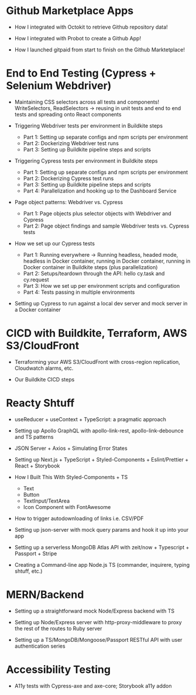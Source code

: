 # Github Marketplace Apps

- How I integrated with Octokit to retrieve Github repository data!

- How I integrated with Probot to create a Github App!

- How I launched gitpaid from start to finish on the Github Marktetplace!

# End to End Testing (Cypress + Selenium Webdriver)

- Maintaining CSS selectors across all tests and components!
  WriteSelectors, ReadSelectors -> reusing in unit tests and end to end tests and spreading onto React components

- Triggering Webdriver tests per environment in Buildkite steps

  - Part 1: Setting up separate configs and npm scripts per environment
  - Part 2: Dockerizing Webdriver test runs
  - Part 3: Setting up Buildkite pipeline steps and scripts

- Triggering Cypress tests per environment in Buildkite steps

  - Part 1: Setting up separate configs and npm scripts per environment
  - Part 2: Dockerizing Cypress test runs
  - Part 3: Setting up Buildkite pipeline steps and scripts
  - Part 4: Parallelization and hooking up to the Dashboard Service

- Page object patterns: Webdriver vs. Cypress

  - Part 1: Page objects plus selector objects with Webdriver and Cypress
  - Part 2: Page object findings and sample Webdriver tests vs. Cypress tests

- How we set up our Cypress tests

  - Part 1: Running everywhere -> Running headless, headed mode, headless in Docker container, running in Docker container, running in Docker container in Buildkite steps (plus parallelization)
  - Part 2: Setups/teardown through the API: hello cy.task and cy.request
  - Part 3: How we set up per environment scripts and configuration
  - Part 4: Tests passing in multiple environments

- Setting up Cypress to run against a local dev server and mock server in a Docker container

# CICD with Buildkite, Terraform, AWS S3/CloudFront

- Terraforming your AWS S3/CloudFront with cross-region replication, Cloudwatch alarms, etc.

- Our Buildkite CICD steps

# Reacty Shtuff

- useReducer + useContext + TypeScript: a pragmatic approach

- Setting up Apollo GraphQL with apollo-link-rest, apollo-link-debounce and TS patterns

- JSON Server + Axios + Simulating Error States

- Setting up Next.js + TypeScript + Styled-Components + Eslint/Prettier + React + Storybook

- How I Built This With Styled-Components + TS

  - Text
  - Button
  - TextInput/TextArea
  - Icon Component with FontAwesome

- How to trigger autodownloading of links i.e. CSV/PDF

- Setting up json-server with mock query params and hook it up into your app

- Setting up a serverless MongoDB Atlas API with zeit/now + Typescript + Passport + Stripe

- Creating a Command-line app Node.js TS (commander, inquirere, typing shtuff, etc.)

# MERN/Backend

- Setting up a straightforward mock Node/Express backend with TS

- Setting up Node/Express server with http-proxy-middleware to proxy the rest of the routes to Ruby server

- Setting up a TS/MongoDB/Mongoose/Passport RESTful API with user authentication series

# Accessibility Testing

- A11y tests with Cypress-axe and axe-core; Storybook a11y addon
